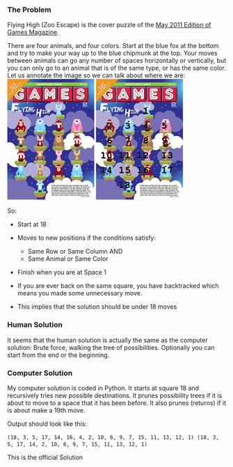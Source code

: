 ### The Problem

Flying High (Zoo Escape) is the cover puzzle of the [May 2011 Edition of
Games Magazine](http://www.gamesmagazine-online.com/indexMay11.html).

There are four animals, and four colors. Start at the blue fox at the
bottom and try to make your way up to the blue chipmunk at the top. Your
moves between animals can go any number of spaces horizontally or
vertically, but you can only go to an animal that is of the same type,
or has the same color. Let us annotate the image so we can talk about
where we are: ![cover-orig](Flying-high-cover.jpg)
![cover](Flying-high-cover-annotated.jpg)

So:

-   Start at 18
-   Moves to new positions if the conditions satisfy:
    -   Same Row or Same Column AND
    -   Same Animal or Same Color

-   Finish when you are at Space 1
-   If you are ever back on the same square, you have backtracked which
    means you made some unnecessary move.
-   This implies that the solution should be under 18 moves

### Human Solution

It seems that the human solution is actually the same as the computer
solution: Brute force, walking the tree of possibilities. Optionally you
can start from the end or the beginning.

### Computer Solution

My computer solution is coded in Python. It starts at square 18 and
recursively tries new possible destinations. It prunes possibility trees
if it is about to move to a space that it has been before. It also
prunes (returns) if it is about make a 19th move.

Output should look like this:

    (18, 3, 5, 17, 14, 16, 4, 2, 10, 6, 9, 7, 15, 11, 13, 12, 1) (18, 3, 5, 17, 14, 2, 10, 6, 9, 7, 15, 11, 13, 12, 1)

This is the official Solution
